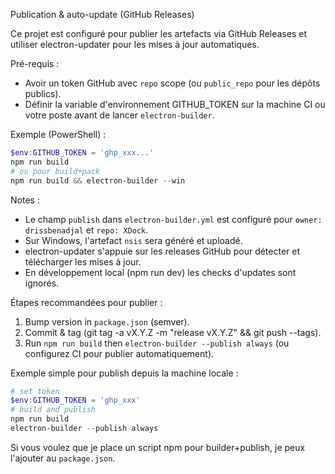 Publication & auto-update (GitHub Releases)

Ce projet est configuré pour publier les artefacts via GitHub Releases et utiliser electron-updater pour les mises à jour automatiques.

Pré-requis :

- Avoir un token GitHub avec `repo` scope (ou `public_repo` pour les dépôts publics).
- Définir la variable d'environnement GITHUB_TOKEN sur la machine CI ou votre poste avant de lancer `electron-builder`.

Exemple (PowerShell) :

```powershell
$env:GITHUB_TOKEN = 'ghp_xxx...'
npm run build
# ou pour build+pack
npm run build && electron-builder --win
```

Notes :

- Le champ `publish` dans `electron-builder.yml` est configuré pour `owner: drissbenadjal` et `repo: XDock`.
- Sur Windows, l'artefact `nsis` sera généré et uploadé.
- electron-updater s'appuie sur les releases GitHub pour détecter et télécharger les mises à jour.
- En développement local (npm run dev) les checks d'updates sont ignorés.

Étapes recommandées pour publier :

1. Bump version in `package.json` (semver).
2. Commit & tag (git tag -a vX.Y.Z -m "release vX.Y.Z" && git push --tags).
3. Run `npm run build` then `electron-builder --publish always` (ou configurez CI pour publier automatiquement).

Exemple simple pour publish depuis la machine locale :

```powershell
# set token
$env:GITHUB_TOKEN = 'ghp_xxx'
# build and publish
npm run build
electron-builder --publish always
```

Si vous voulez que je place un script npm pour builder+publish, je peux l'ajouter au `package.json`.

